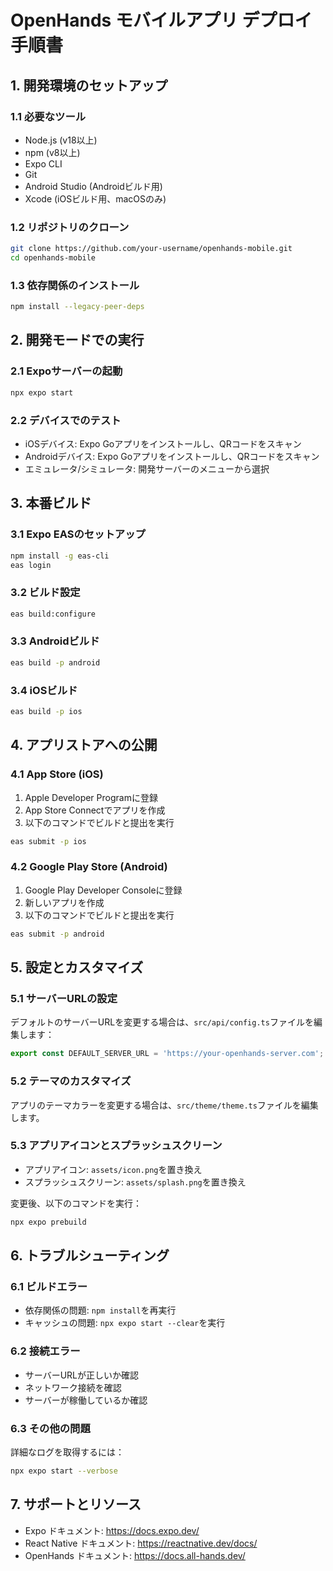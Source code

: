 # OpenHands モバイルアプリ デプロイ手順書

## 1. 開発環境のセットアップ

### 1.1 必要なツール

- Node.js (v18以上)
- npm (v8以上)
- Expo CLI
- Git
- Android Studio (Androidビルド用)
- Xcode (iOSビルド用、macOSのみ)

### 1.2 リポジトリのクローン

```bash
git clone https://github.com/your-username/openhands-mobile.git
cd openhands-mobile
```

### 1.3 依存関係のインストール

```bash
npm install --legacy-peer-deps
```

## 2. 開発モードでの実行

### 2.1 Expoサーバーの起動

```bash
npx expo start
```

### 2.2 デバイスでのテスト

- iOSデバイス: Expo Goアプリをインストールし、QRコードをスキャン
- Androidデバイス: Expo Goアプリをインストールし、QRコードをスキャン
- エミュレータ/シミュレータ: 開発サーバーのメニューから選択

## 3. 本番ビルド

### 3.1 Expo EASのセットアップ

```bash
npm install -g eas-cli
eas login
```

### 3.2 ビルド設定

```bash
eas build:configure
```

### 3.3 Androidビルド

```bash
eas build -p android
```

### 3.4 iOSビルド

```bash
eas build -p ios
```

## 4. アプリストアへの公開

### 4.1 App Store (iOS)

1. Apple Developer Programに登録
2. App Store Connectでアプリを作成
3. 以下のコマンドでビルドと提出を実行

```bash
eas submit -p ios
```

### 4.2 Google Play Store (Android)

1. Google Play Developer Consoleに登録
2. 新しいアプリを作成
3. 以下のコマンドでビルドと提出を実行

```bash
eas submit -p android
```

## 5. 設定とカスタマイズ

### 5.1 サーバーURLの設定

デフォルトのサーバーURLを変更する場合は、`src/api/config.ts`ファイルを編集します：

```typescript
export const DEFAULT_SERVER_URL = 'https://your-openhands-server.com';
```

### 5.2 テーマのカスタマイズ

アプリのテーマカラーを変更する場合は、`src/theme/theme.ts`ファイルを編集します。

### 5.3 アプリアイコンとスプラッシュスクリーン

- アプリアイコン: `assets/icon.png`を置き換え
- スプラッシュスクリーン: `assets/splash.png`を置き換え

変更後、以下のコマンドを実行：

```bash
npx expo prebuild
```

## 6. トラブルシューティング

### 6.1 ビルドエラー

- 依存関係の問題: `npm install`を再実行
- キャッシュの問題: `npx expo start --clear`を実行

### 6.2 接続エラー

- サーバーURLが正しいか確認
- ネットワーク接続を確認
- サーバーが稼働しているか確認

### 6.3 その他の問題

詳細なログを取得するには：

```bash
npx expo start --verbose
```

## 7. サポートとリソース

- Expo ドキュメント: https://docs.expo.dev/
- React Native ドキュメント: https://reactnative.dev/docs/
- OpenHands ドキュメント: https://docs.all-hands.dev/

